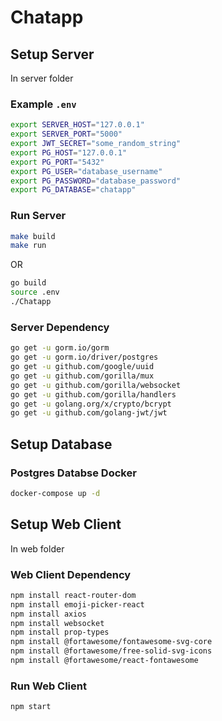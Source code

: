 # Chatapp

## Setup Server

In server folder

### Example `.env`

```bash
export SERVER_HOST="127.0.0.1"
export SERVER_PORT="5000"
export JWT_SECRET="some_random_string"
export PG_HOST="127.0.0.1"
export PG_PORT="5432"
export PG_USER="database_username"
export PG_PASSWORD="database_password"
export PG_DATABASE="chatapp"
```

### Run Server

```bash
make build
make run
```

OR

```bash
go build
source .env
./Chatapp
```

### Server Dependency

```bash
go get -u gorm.io/gorm
go get -u gorm.io/driver/postgres
go get -u github.com/google/uuid
go get -u github.com/gorilla/mux
go get -u github.com/gorilla/websocket
go get -u github.com/gorilla/handlers
go get -u golang.org/x/crypto/bcrypt
go get -u github.com/golang-jwt/jwt
```

## Setup Database
### Postgres Databse Docker
```bash
docker-compose up -d
```

## Setup Web Client

In web folder

### Web Client Dependency

```bash
npm install react-router-dom
npm install emoji-picker-react
npm install axios
npm install websocket
npm install prop-types
npm install @fortawesome/fontawesome-svg-core
npm install @fortawesome/free-solid-svg-icons
npm install @fortawesome/react-fontawesome
```

### Run Web Client

```bash
npm start
```
